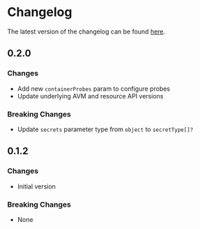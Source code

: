 # Changelog

The latest version of the changelog can be found [here](https://github.com/Azure/bicep-registry-modules/blob/main/avm/ptn/azd/container-app-upsert/CHANGELOG.md).

## 0.2.0

### Changes

- Add new `containerProbes` param to configure probes
- Update underlying AVM and resource API versions

### Breaking Changes

- Update `secrets` parameter type from `object` to `secretType[]?`

## 0.1.2

### Changes

- Initial version

### Breaking Changes

- None
